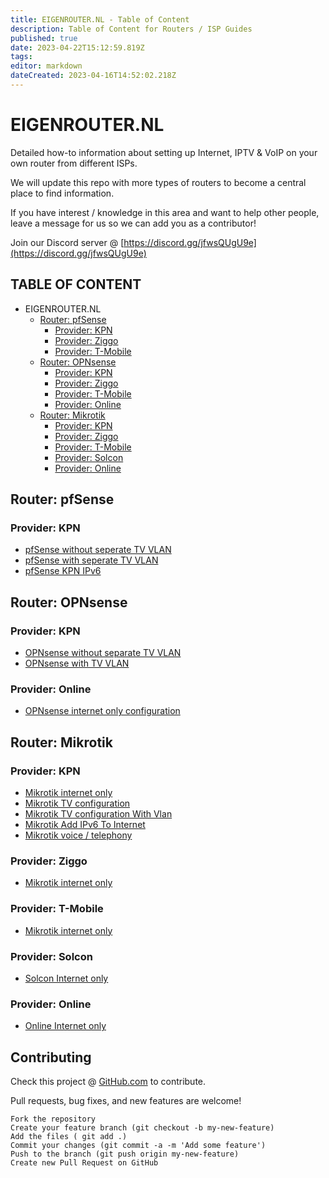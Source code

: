 ```yaml
---
title: EIGENROUTER.NL - Table of Content
description: Table of Content for Routers / ISP Guides
published: true
date: 2023-04-22T15:12:59.819Z
tags: 
editor: markdown
dateCreated: 2023-04-16T14:52:02.218Z
---
```


# EIGENROUTER</AREA>.NL

Detailed how-to information about setting up Internet, IPTV & VoIP on your own router from different ISPs.

We will update this repo with more types of routers to become a central place to find information.

If you have interest / knowledge in this area and want to help other people, leave a message for us so we can add you as a contributor!

Join our Discord server @ [https://discord.gg/jfwsQUgU9e](https://discord.gg/jfwsQUgU9e)

## TABLE OF CONTENT

- EIGENROUTER</area>.NL
  - [Router: pfSense](#pfsense)
    - [Provider: KPN](#kpn)
    - [Provider: Ziggo](#ziggo)
    - [Provider: T-Mobile](#t-mobile)
  - [Router: OPNsense](#opnsense)
    - [Provider: KPN](#kpn-1)
    - [Provider: Ziggo](#ziggo-1)
    - [Provider: T-Mobile](#t-mobile-1)
    - [Provider: Online](#online)
  - [Router: Mikrotik](#mikrotik)
    - [Provider: KPN](#kpn-2)
    - [Provider: Ziggo](#ziggo-2)
    - [Provider: T-Mobile](#t-mobile-2)
    - [Provider: Solcon](#solcon)
    - [Provider: Online](#online-1)
  

## Router: pfSense

### Provider: KPN
* [pfSense without seperate TV VLAN](/guides/pfsense/kpn/pfSense-without-vlan.md)
* [pfSense with seperate TV VLAN](/guides/pfsense/kpn/pfSense-with-vlan.md)
* [pfSense KPN IPv6](/guides/pfsense/kpn/pfSense-ipv6.md)

## Router: OPNsense

### Provider: KPN
* [OPNsense without separate TV VLAN](/guides/opnsense/kpn/opnsense-without-vlan.md)
* [OPNsense with TV VLAN](/guides/opnsense/kpn/opnsense-with-vlan.md)

### Provider: Online
* [OPNsense internet only configuration](/guides/opnsense/online/opnsense-internet-only.md)

## Router: Mikrotik

### Provider: KPN
* [Mikrotik internet only](/guides/mikrotik/kpn/Mikrotik-Internet-only.md)
* [Mikrotik TV configuration](/guides/mikrotik/kpn/Mikrotik-tv-settings.md)
* [Mikrotik TV configuration With Vlan](/guides/mikrotik/kpn/Mikrotik-tv-settings-with-vlan.md)
* [Mikrotik Add IPv6 To Internet](/guides/mikrotik/kpn/Mikrotik-toevoegen-van-ipv6-aan-internet-only.md)
* [Mikrotik voice / telephony](/guides/mikrotik/kpn/Mikrotik-voice-telephony.md)

### Provider: Ziggo
* [Mikrotik internet only](/guides/mikrotik/ziggo/Mikrotik-internet-only.md)

### Provider: T-Mobile
* [Mikrotik internet only](/guides/mikrotik/t-mobile/Mikrotik-Internet-only.md)

### Provider: Solcon
* [Solcon Internet only](/guides/mikrotik/solcon/Mikrotik-Internet-only.md)  

### Provider: Online
* [Online Internet only](/guides/mikrotik/online/Mikrotik-Internet-only.md)


## Contributing

Check this project @ [GitHub.com](https://github.com/Eigenrouter/eigenrouter) to contribute.

Pull requests, bug fixes, and new features are welcome!

```
Fork the repository
Create your feature branch (git checkout -b my-new-feature)
Add the files ( git add .)
Commit your changes (git commit -a -m 'Add some feature')
Push to the branch (git push origin my-new-feature)
Create new Pull Request on GitHub
```
